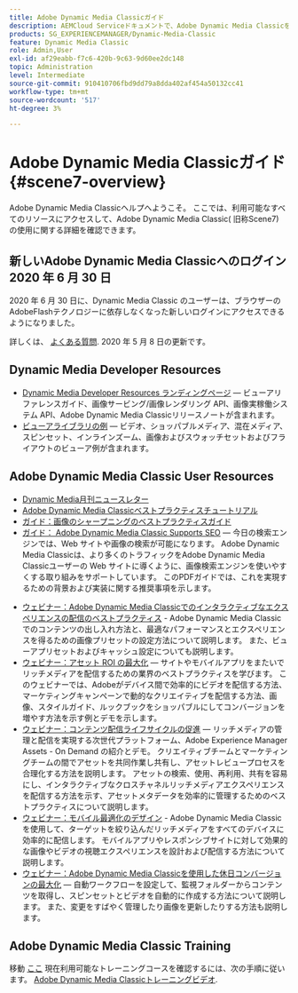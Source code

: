 ```yaml
---
title: Adobe Dynamic Media Classicガイド
description: AEMCloud Serviceドキュメントで、Adobe Dynamic Media Classicを使用してビデオやフライアウトなどを管理する方法の詳細を説明します。
products: SG_EXPERIENCEMANAGER/Dynamic-Media-Classic
feature: Dynamic Media Classic
role: Admin,User
exl-id: af29eabb-f7c6-420b-9c63-9d60ee2dc148
topic: Administration
level: Intermediate
source-git-commit: 910410706fbd9dd79a8dda402af454a50132cc41
workflow-type: tm+mt
source-wordcount: '517'
ht-degree: 3%

---
```


# Adobe Dynamic Media Classicガイド {#scene7-overview}

Adobe Dynamic Media Classicヘルプへようこそ。 ここでは、利用可能なすべてのリソースにアクセスして、Adobe Dynamic Media Classic( 旧称Scene7) の使用に関する詳細を確認できます。

## 新しいAdobe Dynamic Media Classicへのログイン 2020 年 6 月 30 日

2020 年 6 月 30 日に、Dynamic Media Classic のユーザーは、ブラウザーのAdobeFlashテクノロジーに依存しなくなった新しいログインにアクセスできるようになりました。

詳しくは、 [よくある質問](new-ui-2020.md). 2020 年 5 月 8 日の更新です。

## Dynamic Media Developer Resources

* [Dynamic Media Developer Resources ランディングページ](https://experienceleague.adobe.com/en/docs/dynamic-media-developer-resources)  — ビューアリファレンスガイド、画像サービング/画像レンダリング API、画像実稼働システム API、Adobe Dynamic Media Classicリリースノートが含まれます。
* [ビューアライブラリの例](https://landing.adobe.com/en/na/dynamic-media/ctir-2755/live-demos.html)  — ビデオ、ショッパブルメディア、混在メディア、スピンセット、インラインズーム、画像およびスウォッチセットおよびフライアウトのビューア例が含まれます。

## Adobe Dynamic Media Classic User Resources

* [Dynamic Media月刊ニュースレター](dynamic-media-newsletter.md)
* [Adobe Dynamic Media Classicベストプラクティスチュートリアル](https://experienceleague.adobe.com/en/docs/experience-manager-learn/dynamic-media-classic-tutorial/overview)
* [ガイド：画像のシャープニングのベストプラクティスガイド](/help/using/assets/s7_sharpening_images.pdf)
* [ガイド： Adobe Dynamic Media Classic Supports SEO](/help/using/assets/s7_seo.pdf)  — 今日の検索エンジンでは、Web サイトや画像の検索が可能になります。 Adobe Dynamic Media Classicは、より多くのトラフィックをAdobe Dynamic Media Classicユーザーの Web サイトに導くように、画像検索エンジンを使いやすくする取り組みをサポートしています。 このPDFガイドでは、これを実現するための背景および実装に関する推奨事項を示します。
<!-- * [Webinar: Best Practices for Responsive Design](http://offers.adobe.com/en/na/marketing/landings/_40458_responsive_design_live_on_demand_webinar.html) - Learn practical tips on how to improve your mobile strategy. See real-world examples of responsive design in action. Create one primary asset that works across multiple devices and increase mobile performance by dynamically changing the resolution of images or the orientation of images for portrait or landscape displays. Learn how to also dynamically crop, scale, or resize images. -->
* [ウェビナー：Adobe Dynamic Media Classicでのインタラクティブなエクスペリエンスの配信のベストプラクティス](https://seminars.adobeconnect.com/p7wb8ej3u6d/) - Adobe Dynamic Media Classicでのコンテンツの出し入れ方法と、最適なパフォーマンスとエクスペリエンスを得るための画像プリセットの設定方法について説明します。 また、ビューアプリセットおよびキャッシュ設定についても説明します。
* [ウェビナー：アセット ROI の最大化](https://adobecustomersuccess.adobeconnect.com/p5ar3hfrrec/?launcher=false&amp;fcsContent=true&amp;pbMode=normal&amp;proto=true)  — サイトやモバイルアプリをまたいでリッチメディアを配信するための業界のベストプラクティスを学びます。 このウェビナーでは、Adobeがデバイス間で効率的にビデオを配信する方法、マーケティングキャンペーンで動的なクリエイティブを配信する方法、画像、スタイルガイド、ルックブックをショッパブルにしてコンバージョンを増やす方法を示す例とデモを示します。
* [ウェビナー：コンテンツ配信ライフサイクルの促進](https://adobecustomersuccess.adobeconnect.com/p88ducm9pqv/)  — リッチメディアの管理と配信を実現する次世代プラットフォーム、Adobe Experience Manager Assets - On Demand の紹介とデモ。 クリエイティブチームとマーケティングチームの間でアセットを共同作業し共有し、アセットレビュープロセスを合理化する方法を説明します。 アセットの検索、使用、再利用、共有を容易にし、インタラクティブなクロスチャネルリッチメディアエクスペリエンスを配信する方法を示す、アセットメタデータを効率的に管理するためのベストプラクティスについて説明します。
* [ウェビナー：モバイル最適化のデザイン](https://adobecustomersuccess.adobeconnect.com/p6oqd3wydif/?launcher=false&amp;fcsContent=true&amp;pbMode=normal&amp;proto=true) - Adobe Dynamic Media Classicを使用して、ターゲットを絞り込んだリッチメディアをすべてのデバイスに効率的に配信します。 モバイルアプリやレスポンシブサイトに対して効果的な画像やビデオの視聴エクスペリエンスを設計および配信する方法について説明します。
* [ウェビナー：Adobe Dynamic Media Classicを使用した休日コンバージョンの最大化](https://adobecustomersuccess.adobeconnect.com/p32n1yr85c9/?proto=true)  — 自動ワークフローを設定して、監視フォルダーからコンテンツを取得し、スピンセットとビデオを自動的に作成する方法について説明します。 また、変更をすばやく管理したり画像を更新したりする方法も説明します。

## Adobe Dynamic Media Classic Training

移動 [ここ](https://learning.adobe.com/catalog.html#product=adobe-scene7) 現在利用可能なトレーニングコースを確認するには、次の手順に従います。
[Adobe Dynamic Media Classicトレーニングビデオ](/help/using/training-videos.md).
